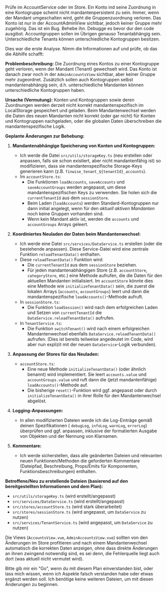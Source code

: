 Prüfe im AccountService oder im Store. Ein Konto ind seine Zuordnung in eine Kontogruppe scheint nicht mandantenpersistent zu sein. Immer, wenn der Mandant umgeschalten wird, geht die Gruppenzuordnung verloren. Das Konto ist nur in der AccountAdminView sichtbar, jedoch keiner Gruppe mehr zugehörig. Das ist ein Bug. Behebe ihn. Debugge es bevor dur den code ausgibst. Accountgruppen sollen im Übrigen genauso Tenantabhängig sein. Unterschiedliche Tenants können unterschiedliche Kontogruppen besitzen.

Dies war die erste Analyse. Nimm die Informationen auf und prüfe, ob das die Abhilfe schafft:

**Problembeschreibung:**
Die Zuordnung eines Kontos zu einer Kontogruppe geht verloren, wenn der Mandant (Tenant) gewechselt wird. Das Konto ist danach zwar noch in der `AdminAccountsView` sichtbar, aber keiner Gruppe mehr zugeordnet. Zusätzlich sollen auch Kontogruppen selbst mandantenabhängig sein, d.h. unterschiedliche Mandanten können unterschiedliche Kontogruppen haben.

**Ursache (Vermutung):**
Konten und Kontogruppen sowie deren Zuordnungen werden derzeit nicht korrekt mandantenspezifisch im LocalStorage gespeichert und geladen. Beim Mandantenwechsel werden die Daten des neuen Mandanten nicht korrekt (oder gar nicht) für Konten und Kontogruppen nachgeladen, oder die globalen Daten überschreiben die mandantenspezifische Logik.

**Geplante Änderungen zur Behebung:**

1.  **Mandantenabhängige Speicherung von Konten und Kontogruppen:**
    *   Ich werde die Datei `src/utils/storageKey.ts` (neu erstellen oder anpassen, falls sie schon existiert, aber nicht mandantenfähig ist) so modifizieren, dass sie mandantenspezifische Storage-Keys generieren kann (z.B. `finwise_tenant_${tenantId}_accounts`).
    *   Im `accountStore.ts`:
        *   Die Funktionen `loadAccounts`, `saveAccounts` und `saveAccountGroups` werden angepasst, um diese mandantenspezifischen Keys zu verwenden. Sie holen sich die `currentTenantId` aus dem `sessionStore`.
        *   Beim Laden (`loadAccounts`) werden Standard-Kontogruppen nur dann initial angelegt, wenn für den *aktuell aktiven Mandanten* noch keine Gruppen vorhanden sind.
        *   Wenn kein Mandant aktiv ist, werden die `accounts` und `accountGroups` Arrays geleert.

2.  **Koordiniertes Neuladen der Daten beim Mandantenwechsel:**
    *   Ich werde eine Datei `src/services/DataService.ts` erstellen (oder die bestehende anpassen). Diese Service-Datei wird eine zentrale Funktion `reloadTenantData()` enthalten.
    *   Diese `reloadTenantData()` Funktion wird:
        *   Die `currentTenantId` aus dem `sessionStore` beziehen.
        *   Für jeden mandantenabhängigen Store (z.B. `accountStore`, `categoryStore`, etc.) eine Methode aufrufen, die die Daten für den aktuellen Mandanten initialisiert. Im `accountStore` könnte dies eine Methode wie `initializeTenantData()` sein, die zuerst die lokalen Arrays (`accounts`, `accountGroups`) leert und dann die mandantenspezifische `loadAccounts()`-Methode aufruft.
    *   In `sessionStore.ts`:
        *   Die Funktion `loadSession()` wird nach dem erfolgreichen Laden und Setzen von `currentTenantId` die `DataService.reloadTenantData()` aufrufen.
    *   In `TenantService.ts`:
        *   Die Funktion `switchTenant()` wird nach einem erfolgreichen Mandantenwechsel ebenfalls `DataService.reloadTenantData()` aufrufen. (Dies ist bereits teilweise angedeutet im Code, wird aber nun explizit mit der neuen `DataService`-Logik verbunden).

3.  **Anpassung der Stores für das Neuladen:**
    *   `accountStore.ts`:
        *   Eine neue Methode `initializeTenantData()` (oder ähnlich benannt) wird implementiert. Sie leert `accounts.value` und `accountGroups.value` und ruft dann die (jetzt mandantenfähige) `loadAccounts()`-Methode auf.
        *   Die bisherige `reset()`-Funktion wird ggf. angepasst oder durch `initializeTenantData()` in ihrer Rolle für den Mandantenwechsel abgelöst.

4.  **Logging-Anpassungen:**
    *   In allen modifizierten Dateien werde ich die Log-Einträge gemäß deinen Spezifikationen ( `debugLog`, `infoLog`, `warnLog`, `errorLog`) überprüfen und ggf. anpassen, inklusive der formatierten Ausgabe von Objekten und der Nennung von Klarnamen.

5.  **Kommentare:**
    *   Ich werde sicherstellen, dass alle geänderten Dateien und relevanten neuen Funktionen/Methoden die geforderten Kommentare (Dateipfad, Beschreibung, Props/Emits für Komponenten, Funktionsbeschreibungen) enthalten.

**Betroffene/Neu zu erstellende Dateien (basierend auf den bereitgestellten Informationen und dem Plan):**

*   `src/utils/storageKey.ts` (wird erstellt/angepasst)
*   `src/services/DataService.ts` (wird erstellt/angepasst)
*   `src/stores/accountStore.ts` (wird stark überarbeitet)
*   `src/stores/sessionStore.ts` (wird angepasst, um `DataService` zu nutzen)
*   `src/services/TenantService.ts` (wird angepasst, um `DataService` zu nutzen)

Die Views (`AccountsView.vue`, `AdminAccountsView.vue`) sollten von den Änderungen im Store profitieren und nach einem Mandantenwechsel automatisch die korrekten Daten anzeigen, ohne dass direkte Änderungen an ihnen zwingend notwendig sind, es sei denn, die Fehlerquelle liegt auch dort (was aktuell nicht vermutet wird).

Bitte gib mir ein "Go", wenn du mit diesem Plan einverstanden bist, oder lass mich wissen, wenn ich Aspekte falsch verstanden habe oder etwas ergänzt werden soll. Ich benötige keine weiteren Dateien, um mit diesen Änderungen zu beginnen.
